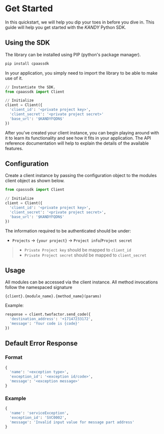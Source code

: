 # Get Started

In this quickstart, we will help you dip your toes in before you dive in. This guide will help you get started with the $KANDY$ Python SDK.

## Using the SDK

The library can be installed using PIP (python's package manager).

```bash
pip install cpaassdk
```

In your application, you simply need to import the library to be able to make use of it.

```python
// Instantiate the SDK.
from cpaassdk import Client

// Initialize
client = Client({
  'client_id': '<private project key>',
  'client_secret': '<private project secret>'
  'base_url': '$KANDYFQDN$'
})
```

After you've created your client instance, you can begin playing around with it to learn its functionality and see how it fits in your application. The API reference documentation will help to explain the details of the available features.

## Configuration

Create a client instance by passing the configuration object to the modules client object as shown below.

```python
from cpasssdk import Client

// Initialize
client = Client({
  'client_id': '<private project key>',
  'client_secret': '<private project secret>',
  'base_url': '$KANDYFQDN$'
})
```

The information required to be authenticated should be under:

+ `Projects` -> `{your project}` -> `Project info`/`Project secret`

> + `Private Project key` should be mapped to `client_id`
> + `Private Project secret` should be mapped to `client_secret`

## Usage

All modules can be accessed via the client instance. All method invocations follow the namespaced signature

`{client}.{module_name}.{method_name}(params)`

Example:

```python
response = client.twofactor.send_code({
  'destination_address': '+17147233172',
  'message': 'Your code is {code}'
})
```

<!-- need to add usage response and error response after testing. -->

## Default Error Response

### Format
```python
{
  'name': '<exception type>',
  'exception_id': '<exception id/code>',
  'message': '<exception message>'
}
```

### Example
```python
{
  'name': 'serviceException',
  'exception_id': 'SVC0002',
  'message': 'Invalid input value for message part address'
}
```
